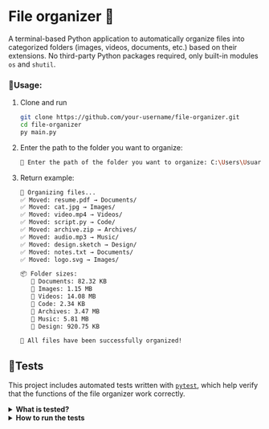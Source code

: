 # File organizer 📂

A terminal-based Python application to automatically organize files into categorized folders (images, videos, documents, etc.) based on their extensions. No third-party Python packages required, only built-in modules `os` and `shutil`.

### 🔧Usage:
1. Clone and run

   ```bash
   git clone https://github.com/your-username/file-organizer.git
   cd file-organizer
   py main.py
   ```
3. Enter the path to the folder you want to organize:
   
   ```bash
   📂 Enter the path of the folder you want to organize: C:\Users\Usuario\Downloads
   ```
4. Return example:
   
   ```bash
   🔄 Organizing files...
   ✅ Moved: resume.pdf → Documents/
   ✅ Moved: cat.jpg → Images/
   ✅ Moved: video.mp4 → Videos/
   ✅ Moved: script.py → Code/
   ✅ Moved: archive.zip → Archives/
   ✅ Moved: audio.mp3 → Music/
   ✅ Moved: design.sketch → Design/
   ✅ Moved: notes.txt → Documents/
   ✅ Moved: logo.svg → Images/

   📦 Folder sizes:
      📁 Documents: 82.32 KB
      📁 Images: 1.15 MB
      📁 Videos: 14.08 MB
      📁 Code: 2.34 KB
      📁 Archives: 3.47 MB
      📁 Music: 5.81 MB
      📁 Design: 920.75 KB

   🎉 All files have been successfully organized!
   ```

## 🧪Tests
This project includes automated tests written with [`pytest`](https://docs.pytest.org/), which help verify that the functions of the file organizer work correctly.

<details>
<summary><strong>What is tested?</strong></summary>

- `get_category(extension)`: ensures file extensions are correctly classified into categories.
- `format_size(bytes_size)`: verifies that file sizes are properly formatted (e.g., bytes → KB/MB).
- `get_folder_size(path)`: confirms that the total size of a folder is calculated accurately.
- `organize_files(folder_path)`: tests that files are moved into the correct category folders based on their extensions.

</details>

<details>
<summary><strong>How to run the tests</strong></summary>
   
   Make sure `pytest` is installed and run:
   
   ```bash
   pip install -U pytest
   pytest
   ```

   Output:

   ```bash
   =================== test session starts ===================
   platform
   rootdir:
   collected 4 items
   
   test_main.py ....                                    [100%]
   
   ==================== all tests passed =====================
   ```

</details>

   

